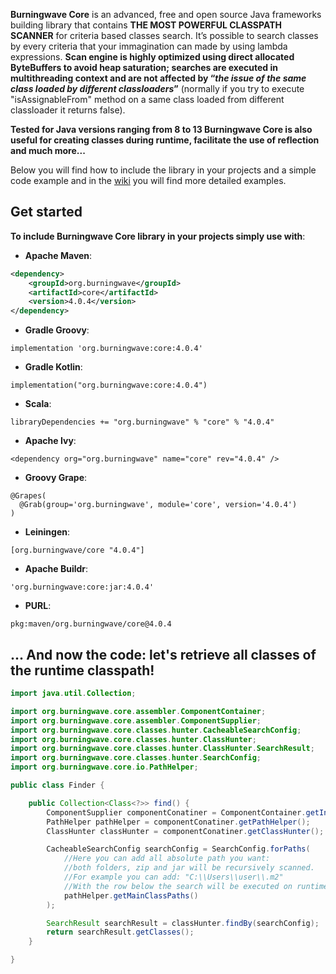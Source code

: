 **Burningwave Core** is an advanced, free and open source Java frameworks building library that contains **THE MOST POWERFUL CLASSPATH SCANNER** for criteria based classes search.
It’s possible to search classes by every criteria that your immagination can made by using lambda expressions. **Scan engine is highly optimized using direct allocated ByteBuffers to avoid heap saturation; searches are executed in multithreading context and are not affected by “_the issue of the same class loaded by different classloaders_”** (normally if you try to execute "isAssignableFrom" method on a same class loaded from different classloader it returns false).

**Tested for Java versions ranging from 8 to 13 Burningwave Core is also useful for creating classes during runtime, facilitate the use of reflection and much more...**

Below you will find how to include the library in your projects and a simple code example and in the [wiki](https://github.com/burningwave/core/wiki) you will find more detailed examples.

## Get started

**To include Burningwave Core library in your projects simply use with**:

* **Apache Maven**:
```xml
<dependency>
    <groupId>org.burningwave</groupId>
    <artifactId>core</artifactId>
    <version>4.0.4</version>
</dependency>
```

* **Gradle Groovy**:
```
implementation 'org.burningwave:core:4.0.4'
```

* **Gradle Kotlin**:
```
implementation("org.burningwave:core:4.0.4")
```

* **Scala**:
```
libraryDependencies += "org.burningwave" % "core" % "4.0.4"
```

* **Apache Ivy**:
```
<dependency org="org.burningwave" name="core" rev="4.0.4" />
```

* **Groovy Grape**:
```
@Grapes(
  @Grab(group='org.burningwave', module='core', version='4.0.4')
)
```

* **Leiningen**:
```
[org.burningwave/core "4.0.4"]
```

* **Apache Buildr**:
```
'org.burningwave:core:jar:4.0.4'
```

* **PURL**:
```
pkg:maven/org.burningwave/core@4.0.4
```

## ... And now the code: let's retrieve all classes of the runtime classpath!
```java
import java.util.Collection;

import org.burningwave.core.assembler.ComponentContainer;
import org.burningwave.core.assembler.ComponentSupplier;
import org.burningwave.core.classes.hunter.CacheableSearchConfig;
import org.burningwave.core.classes.hunter.ClassHunter;
import org.burningwave.core.classes.hunter.ClassHunter.SearchResult;
import org.burningwave.core.classes.hunter.SearchConfig;
import org.burningwave.core.io.PathHelper;

public class Finder {

	public Collection<Class<?>> find() {
		ComponentSupplier componentConatiner = ComponentContainer.getInstance();
		PathHelper pathHelper = componentConatiner.getPathHelper();
		ClassHunter classHunter = componentConatiner.getClassHunter();

		CacheableSearchConfig searchConfig = SearchConfig.forPaths(
			//Here you can add all absolute path you want:
			//both folders, zip and jar will be recursively scanned.
			//For example you can add: "C:\\Users\\user\\.m2"
			//With the row below the search will be executed on runtime Classpaths
			pathHelper.getMainClassPaths()
		);

		SearchResult searchResult = classHunter.findBy(searchConfig);
		return searchResult.getClasses();
	}

}
```
